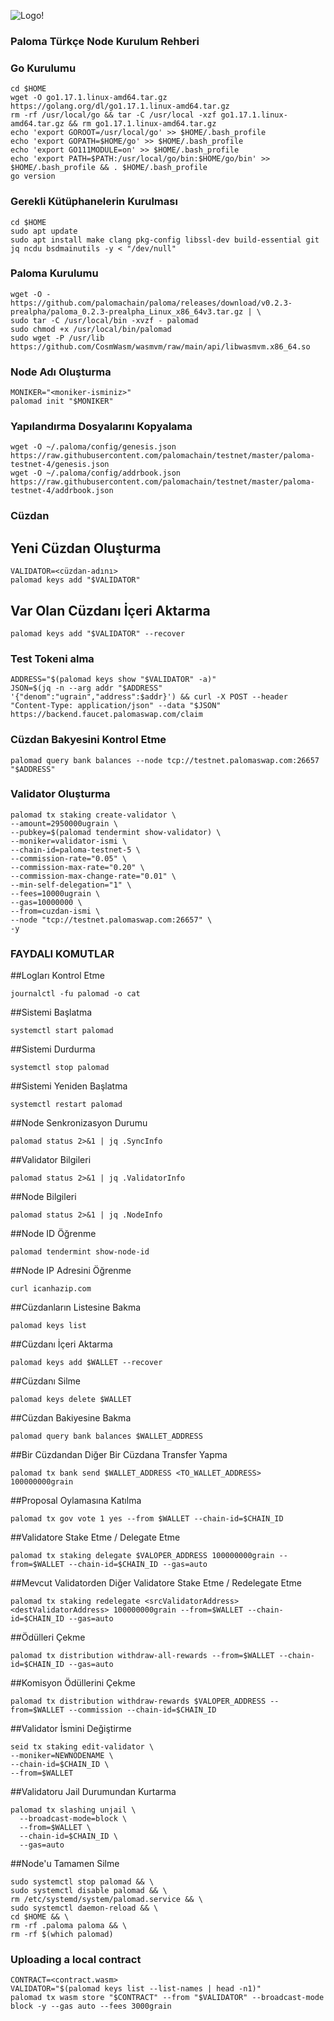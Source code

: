 ![Logo!](assets/paloma.png)



### Paloma Türkçe Node Kurulum Rehberi

### Go Kurulumu

```
cd $HOME
wget -O go1.17.1.linux-amd64.tar.gz https://golang.org/dl/go1.17.1.linux-amd64.tar.gz
rm -rf /usr/local/go && tar -C /usr/local -xzf go1.17.1.linux-amd64.tar.gz && rm go1.17.1.linux-amd64.tar.gz
echo 'export GOROOT=/usr/local/go' >> $HOME/.bash_profile
echo 'export GOPATH=$HOME/go' >> $HOME/.bash_profile
echo 'export GO111MODULE=on' >> $HOME/.bash_profile
echo 'export PATH=$PATH:/usr/local/go/bin:$HOME/go/bin' >> $HOME/.bash_profile && . $HOME/.bash_profile
go version
```

### Gerekli Kütüphanelerin Kurulması
```
cd $HOME
sudo apt update
sudo apt install make clang pkg-config libssl-dev build-essential git jq ncdu bsdmainutils -y < "/dev/null"
```

### Paloma Kurulumu

```shell
wget -O - https://github.com/palomachain/paloma/releases/download/v0.2.3-prealpha/paloma_0.2.3-prealpha_Linux_x86_64v3.tar.gz | \
sudo tar -C /usr/local/bin -xvzf - palomad
sudo chmod +x /usr/local/bin/palomad
sudo wget -P /usr/lib https://github.com/CosmWasm/wasmvm/raw/main/api/libwasmvm.x86_64.so
```

### Node Adı Oluşturma

```shell
MONIKER="<moniker-isminiz>"
palomad init "$MONIKER"
```

### Yapılandırma Dosyalarını Kopyalama

```shell
wget -O ~/.paloma/config/genesis.json https://raw.githubusercontent.com/palomachain/testnet/master/paloma-testnet-4/genesis.json
wget -O ~/.paloma/config/addrbook.json https://raw.githubusercontent.com/palomachain/testnet/master/paloma-testnet-4/addrbook.json
```

### Cüzdan

## Yeni Cüzdan Oluşturma
```shell
VALIDATOR=<cüzdan-adını>
palomad keys add "$VALIDATOR"
```

## Var Olan Cüzdanı İçeri Aktarma
```
palomad keys add "$VALIDATOR" --recover
```

### Test Tokeni alma

```shell
ADDRESS="$(palomad keys show "$VALIDATOR" -a)"
JSON=$(jq -n --arg addr "$ADDRESS" '{"denom":"ugrain","address":$addr}') && curl -X POST --header "Content-Type: application/json" --data "$JSON" https://backend.faucet.palomaswap.com/claim
```

### Cüzdan Bakyesini Kontrol Etme
```shell
palomad query bank balances --node tcp://testnet.palomaswap.com:26657 "$ADDRESS"
```

### Validator Oluşturma

```shell
palomad tx staking create-validator \
--amount=2950000ugrain \
--pubkey=$(palomad tendermint show-validator) \
--moniker=validator-ismi \
--chain-id=paloma-testnet-5 \
--commission-rate="0.05" \
--commission-max-rate="0.20" \
--commission-max-change-rate="0.01" \
--min-self-delegation="1" \
--fees=10000ugrain \
--gas=10000000 \
--from=cuzdan-ismi \
--node "tcp://testnet.palomaswap.com:26657" \
-y
```

### FAYDALI KOMUTLAR

##Logları Kontrol Etme 
```
journalctl -fu palomad -o cat
```

##Sistemi Başlatma

```
systemctl start palomad
```

##Sistemi Durdurma
```
systemctl stop palomad
```

##Sistemi Yeniden Başlatma
```
systemctl restart palomad
```

##Node Senkronizasyon Durumu
```
palomad status 2>&1 | jq .SyncInfo

```

##Validator Bilgileri
```
palomad status 2>&1 | jq .ValidatorInfo
```

##Node Bilgileri

```
palomad status 2>&1 | jq .NodeInfo
```

##Node ID Öğrenme

```
palomad tendermint show-node-id
```


##Node IP Adresini Öğrenme

```
curl icanhazip.com
```

##Cüzdanların Listesine Bakma

```
palomad keys list
```

##Cüzdanı İçeri Aktarma

```
palomad keys add $WALLET --recover
```

##Cüzdanı Silme

```
palomad keys delete $WALLET
```

##Cüzdan Bakiyesine Bakma

```
palomad query bank balances $WALLET_ADDRESS
```

##Bir Cüzdandan Diğer Bir Cüzdana Transfer Yapma

```
palomad tx bank send $WALLET_ADDRESS <TO_WALLET_ADDRESS> 100000000grain
```

##Proposal Oylamasına Katılma

```
palomad tx gov vote 1 yes --from $WALLET --chain-id=$CHAIN_ID
```

##Validatore Stake Etme / Delegate Etme

```
palomad tx staking delegate $VALOPER_ADDRESS 100000000grain --from=$WALLET --chain-id=$CHAIN_ID --gas=auto
```

##Mevcut Validatorden Diğer Validatore Stake Etme / Redelegate Etme

```
palomad tx staking redelegate <srcValidatorAddress> <destValidatorAddress> 100000000grain --from=$WALLET --chain-id=$CHAIN_ID --gas=auto
```

##Ödülleri Çekme

```
palomad tx distribution withdraw-all-rewards --from=$WALLET --chain-id=$CHAIN_ID --gas=auto
```

##Komisyon Ödüllerini Çekme

```
palomad tx distribution withdraw-rewards $VALOPER_ADDRESS --from=$WALLET --commission --chain-id=$CHAIN_ID
```

##Validator İsmini Değiştirme

```
seid tx staking edit-validator \
--moniker=NEWNODENAME \
--chain-id=$CHAIN_ID \
--from=$WALLET
```

##Validatoru Jail Durumundan Kurtarma 

```
palomad tx slashing unjail \
  --broadcast-mode=block \
  --from=$WALLET \
  --chain-id=$CHAIN_ID \
  --gas=auto
```

##Node'u Tamamen Silme 

```
sudo systemctl stop palomad && \
sudo systemctl disable palomad && \
rm /etc/systemd/system/palomad.service && \
sudo systemctl daemon-reload && \
cd $HOME && \
rm -rf .paloma paloma && \
rm -rf $(which palomad)
```

### Uploading a local contract

```shell
CONTRACT=<contract.wasm>
VALIDATOR="$(palomad keys list --list-names | head -n1)"
palomad tx wasm store "$CONTRACT" --from "$VALIDATOR" --broadcast-mode block -y --gas auto --fees 3000grain
```


